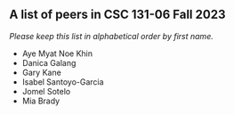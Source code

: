 A list of peers in CSC 131-06 Fall 2023
--------------------------------------------------

*Please keep this list in alphabetical order by first name.*
* Aye Myat Noe Khin
* Danica Galang
* Gary Kane
* Isabel Santoyo-Garcia
* Jomel Sotelo
* Mia Brady
